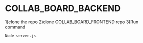 ﻿# COLLAB_BOARD_BACKEND
1)clone the repo
2)clone COLLAB_BOARD_FRONTEND repo
3)Run command
```bash
Node server.js
